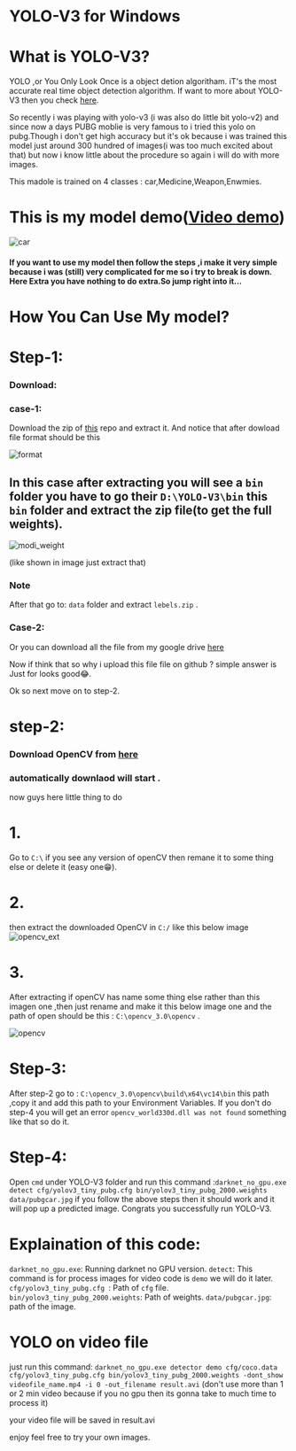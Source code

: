 # YOLO-V3 for Windows
# What is YOLO-V3?
YOLO ,or You Only Look Once is a object detion algoritham. iT's the most accurate real time object detection algorithm.
If want to more about YOLO-V3 then you check [here](https://towardsdatascience.com/yolo-v3-object-detection-53fb7d3bfe6b).



 So recently i was playing with yolo-v3 (i was also do little bit yolo-v2) and since now a days PUBG moblie is very famous to i tried this yolo on pubg.Though i don't get high accuracy but it's ok because i was trained this model just around 300 hundred of images(i was too much excited about that) but now i know little about the procedure so again i will do with more images.

This madole is trained on 4 classes : car,Medicine,Weapon,Enwmies.

# This is my model demo([Video demo](https://www.youtube.com/watch?v=hIV3EJVeiA4&t=9s))

![car](https://user-images.githubusercontent.com/32811517/52165274-782c8400-2724-11e9-8df5-82a879d7ca96.PNG)

#### If you want to use my model then follow the steps ,i make it very simple because i was (still) very complicated for me so i try to break is down. Here Extra you have nothing to do extra.So jump right into it...



# How You Can Use My model?

# Step-1: 
### Download:
###         case-1:
Download the zip of [this](https://github.com/Arup276/YOLO-V3.git) repo and extract it.
And notice that after dowload file format should be this 

![format](https://user-images.githubusercontent.com/32811517/52165263-4d423000-2724-11e9-8f00-62dd00d120af.PNG)
## In this case after extracting you will see a ```bin``` folder you have to go their  `D:\YOLO-V3\bin` this ``` bin``` folder and extract the zip file(to get the full weights).
![modi_weight](https://user-images.githubusercontent.com/32811517/52167393-5b05ae80-2740-11e9-93d6-5e6339b4243c.PNG)

(like shown in image just extract that)


### Note
After that go to: ```data``` folder and extract ```lebels.zip``` . 


### Case-2:
Or you can download all the file from my google drive [here](https://drive.google.com/drive/u/3/folders/1JWjKtp9UXEFNrJBBVZKEG3_UOhRRTyrj)

Now if think that so why i upload this file file on github ? simple answer is Just for looks good😂.

Ok so next move on to step-2. 


# step-2:

### Download OpenCV from [here](https://sourceforge.net/projects/opencvlibrary/files/opencv-win/3.3.0/opencv-3.3.0-vc14.exe/download)
### automatically downlaod will start .
now guys here little thing to do


# 1.
Go to ```C:\``` if you see any version of openCV then remane it to some thing else or delete it (easy one😁).
# 2.
then extract the downloaded OpenCV in ```C:/``` like this below image![opencv_ext](https://user-images.githubusercontent.com/32811517/52165569-90060700-2728-11e9-95df-a6ac8ecbf52f.PNG)
# 3.
After extracting if openCV has name some thing else rather than this imagen one ,then just rename and make it this below image one and the path of open should be this : ```C:\opencv_3.0\opencv``` .


![opencv](https://user-images.githubusercontent.com/32811517/52165602-ef641700-2728-11e9-9699-22e945a44a9e.PNG)

# Step-3:

After step-2 go to : ```C:\opencv_3.0\opencv\build\x64\vc14\bin```  this path ,copy it and add this path to your Environment Variables. If you don't do step-4 you will get an error ```opencv_world330d.dll was not found``` something like that so do it.


# Step-4:
Open ```cmd``` under YOLO-V3 folder and run this command :```darknet_no_gpu.exe detect cfg/yolov3_tiny_pubg.cfg bin/yolov3_tiny_pubg_2000.weights data/pubgcar.jpg```
if you follow the above steps then it should work and it will pop up a predicted image.
Congrats you successfully run YOLO-V3.

# Explaination of this code:
```darknet_no_gpu.exe```: Running darknet no GPU version.
```detect```: This command is for process images for video code is ```demo``` we will do it later.
```cfg/yolov3_tiny_pubg.cfg ```: Path of ```cfg``` file.
```bin/yolov3_tiny_pubg_2000.weights```: Path of weights.
```data/pubgcar.jpg```: path of the image.

# YOLO on video file
just run this command: ```darknet_no_gpu.exe detector demo cfg/coco.data cfg/yolov3_tiny_pubg.cfg bin/yolov3_tiny_pubg_2000.weights -dont_show videofile_name.mp4 -i 0 -out_filename result.avi```  (don't use more than 1 or 2 min video because if you no gpu then its gonna take to much time to process it)

your video file will be saved in result.avi  

enjoy feel free to try your own images.
